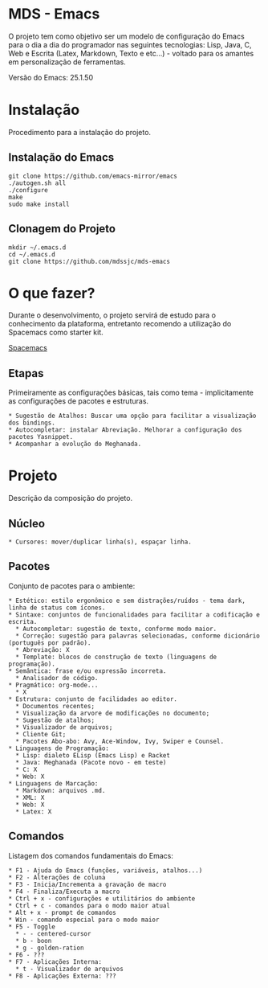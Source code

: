 # MDS - Emacs

O projeto tem como objetivo ser um modelo de configuração do Emacs para o dia a dia do programador nas seguintes tecnologias: Lisp, Java, C, Web e Escrita (Latex, Markdown, Texto e etc...) - voltado para os amantes em personalização de ferramentas.

Versão do Emacs: 25.1.50

# Instalação

Procedimento para a instalação do projeto.

## Instalação do Emacs

```
git clone https://github.com/emacs-mirror/emacs
./autogen.sh all
./configure
make
sudo make install
```

## Clonagem do Projeto

```
mkdir ~/.emacs.d
cd ~/.emacs.d
git clone https://github.com/mdssjc/mds-emacs
```

# O que fazer?

Durante o desenvolvimento, o projeto servirá de estudo para o conhecimento da plataforma, entretanto recomendo a utilização do Spacemacs como starter kit.

[Spacemacs](https://github.com/syl20bnr/spacemacs)

## Etapas

Primeiramente as configurações básicas, tais como tema - implicitamente as configurações de pacotes e estruturas.

    * Sugestão de Atalhos: Buscar uma opção para facilitar a visualização dos bindings.
    * Autocompletar: instalar Abreviação. Melhorar a configuração dos pacotes Yasnippet.
    * Acompanhar a evolução do Meghanada.

# Projeto

Descrição da composição do projeto.

## Núcleo

    * Cursores: mover/duplicar linha(s), espaçar linha.

## Pacotes

Conjunto de pacotes para o ambiente:

    * Estético: estilo ergonômico e sem distrações/ruídos - tema dark, linha de status com ícones.
    * Sintaxe: conjuntos de funcionalidades para facilitar a codificação e escrita.
      * Autocompletar: sugestão de texto, conforme modo maior.
      * Correção: sugestão para palavras selecionadas, conforme dicionário (português por padrão).
      * Abreviação: X
      * Template: blocos de construção de texto (linguagens de programação).
    * Semântica: frase e/ou expressão incorreta.
      * Analisador de código.
    * Pragmático: org-mode...
      * X
    * Estrutura: conjunto de facilidades ao editor.
      * Documentos recentes;
      * Visualização da arvore de modificações no documento;
      * Sugestão de atalhos;
      * Visualizador de arquivos;
      * Cliente Git;
      * Pacotes Abo-abo: Avy, Ace-Window, Ivy, Swiper e Counsel.
    * Linguagens de Programação:
      * Lisp: dialeto ELisp (Emacs Lisp) e Racket
      * Java: Meghanada (Pacote novo - em teste)
      * C: X
      * Web: X
    * Linguagens de Marcação:
      * Markdown: arquivos .md.
      * XML: X
      * Web: X
      * Latex: X

## Comandos

Listagem dos comandos fundamentais do Emacs:

    * F1 - Ajuda do Emacs (funções, variáveis, atalhos...)
    * F2 - Alterações de coluna
    * F3 - Inicia/Incrementa a gravação de macro
    * F4 - Finaliza/Executa a macro
    * Ctrl + x - configurações e utilitários do ambiente
    * Ctrl + c - comandos para o modo maior atual
    * Alt + x - prompt de comandos
    * Win - comando especial para o modo maior
    * F5 - Toggle
      * - - centered-cursor
      * b - boon
      * g - golden-ration
    * F6 - ???
    * F7 - Aplicações Interna:
      * t - Visualizador de arquivos
    * F8 - Aplicações Externa: ???
